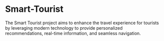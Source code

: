 # Smart-Tourist
The Smart Tourist project aims to enhance the travel experience for tourists by leveraging modern technology to provide personalized recommendations, real-time information, and seamless navigation.
